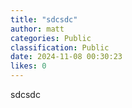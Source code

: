 ```yaml
---
title: "sdcsdc"
author: matt
categories: Public
classification: Public
date: 2024-11-08 00:30:23 
likes: 0
---
```


sdcsdc